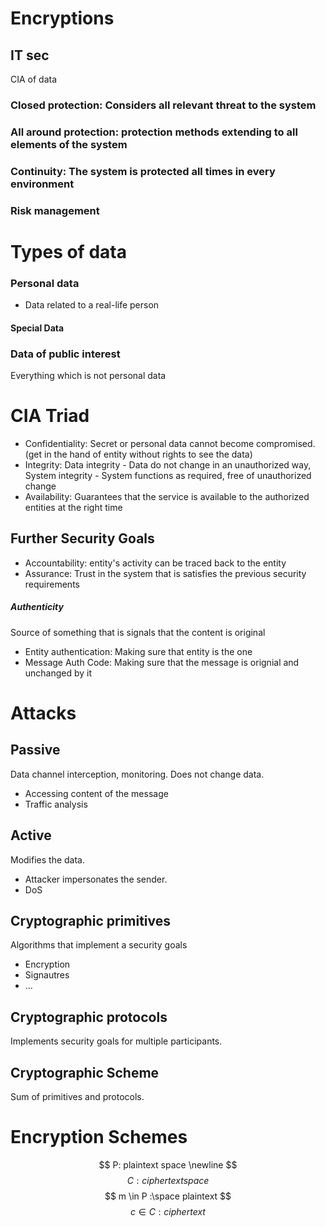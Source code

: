 
# Encryptions

## IT sec
CIA of data

### Closed protection: Considers all relevant threat to the system

### All around protection: protection methods extending to all elements of the system

### Continuity: The system is protected all times in every environment

### Risk management


# Types of data

### Personal data
- Data related to a real-life person
#### Special Data


### Data of public interest
Everything which is not personal data


# CIA Triad

 - Confidentiality: Secret or personal data cannot become compromised. (get in the hand of entity without rights to see the data)
 - Integrity: Data integrity - Data do not change in an unauthorized way, System integrity - System functions as required, free of unauthorized change
 - Availability: Guarantees that the service is available to the authorized entities at the right time

## Further Security Goals
 - Accountability: entity's activity can be traced back to the entity
 - Assurance: Trust in the system that is satisfies the previous security requirements

##### Authenticity
Source of something that is signals that the content is original
- Entity authentication: Making sure that entity is the one
- Message Auth Code: Making sure that the message is orignial and unchanged by it

# Attacks

## Passive
Data channel interception, monitoring. Does not change data.
- Accessing content of the message
- Traffic analysis
## Active

Modifies the data. 
- Attacker impersonates the sender.
- DoS

## Cryptographic primitives

Algorithms that implement a security goals

- Encryption
- Signautres
- ...

## Cryptographic protocols
Implements security goals for multiple participants.

## Cryptographic Scheme
Sum of primitives and protocols.


# Encryption Schemes

$$
P: plaintext space \newline
$$$$
C: ciphertext space
$$
$$
m \in P :\space plaintext
$$
$$
c \in C: ciphertext
$$
